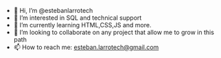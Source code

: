 - 👋 Hi, I’m @estebanlarrotech
- 👀 I’m interested in SQL and technical support
- 🌱 I’m currently learning HTML,CSS,JS and more.
- 💞️ I’m looking to collaborate on any project that allow me to grow in this path
- 📫 How to reach me: esteban.larrotech@gmail.com

<!---
estebanlarrotech/estebanlarrotech is a ✨ special ✨ repository because its `README.md` (this file) appears on your GitHub profile.
You can click the Preview link to take a look at your changes.
--->
